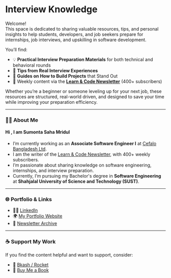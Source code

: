 # Interview Knowledge

Welcome!\
This space is dedicated to sharing valuable resources, tips, and personal insights to help students, developers, and job seekers prepare for internships, job interviews, and upskilling in software development.

You’ll find:

* 💡 **Practical Interview Preparation Materials** for both technical and behavioral rounds
* 🎯 **Tips from Real Interview Experiences**
* 🧠 **Guides on How to Build Projects** that Stand Out
* 📰 Weekly content via the [**Learn & Code Newsletter**](https://www.linkedin.com/newsletters/learn-code-weekly-7309186050084544512) (400+ subscribers)

Whether you’re a beginner or someone leveling up for your next job, these resources are structured, real-world driven, and designed to save your time while improving your preparation efficiency.

***

### 👨‍💻 About Me

#### Hi , I am Sumonta Saha Mridul

* I’m currently working as an **Associate Software Engineer I** at [Cefalo Bangladesh Ltd](https://www.linkedin.com/company/cefalo-as/posts/?feedView=all).
* I am the writer of the [Learn & Code Newsletter](https://www.linkedin.com/newsletters/learn-code-weekly-7309186050084544512), with 400+ weekly subscribers.
* I’m passionate about sharing knowledge on software engineering, internships, and interview preparation.
* Currently, I’m pursuing my Bachelor's degree in **Software Engineering** at **Shahjalal University of Science and Technology (SUST)**.

***

### 🌐 Portfolio & Links

* 🧑‍💼 [LinkedIn](https://www.linkedin.com/in/sumontasaha/)
* 🌍 [My Portfolio Website](https://sumonta056.vercel.app/)&#x20;
* 💌 [Newsletter Archive](https://www.linkedin.com/newsletters/learn-code-weekly-7309186050084544512)

***

### ☕ Support My Work

If you find the content helpful and want to support, consider:

* 💸 [Bkash / Rocket](https://forms.gle/osWQmMzD166o2LdS7)
* 📖 [Buy Me a Book](https://www.buymeacoffee.com/sumontasahi)
